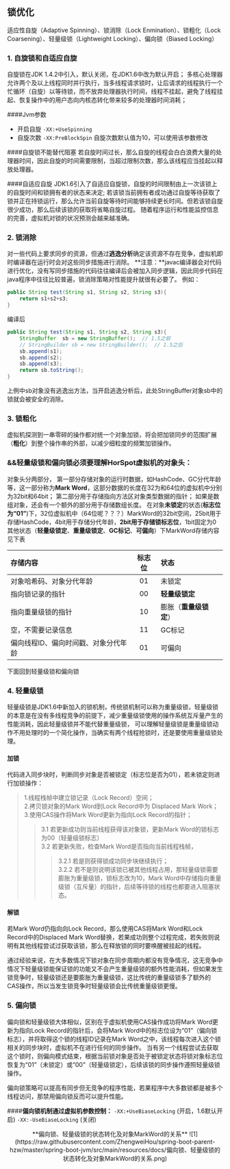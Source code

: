 ## 锁优化
适应性自旋（Adaptive Spinning）、锁消除（Lock Enmination）、锁粗化（Lock Coarsening）、轻量级锁（Lightweight Locking）、偏向锁（Biased Locking）
### 1. 自旋锁和自适应自旋
自旋锁在JDK 1.4.2中引入，默认关闭，在JDK1.6中改为默认开启；
多核心处理器允许两个及以上线程同时并行执行，当多线程请求锁时，让后请求的线程执行一个忙循环（自旋）以等待锁，而不放弃处理器执行时间，线程不挂起，避免了线程挂起、恢复操作中的用户态向内核态转化带来较多的处理器时间消耗；

####Jvm参数

* 开启自旋
	`-XX:+UseSpinning`
* 自旋次数
	`-XX:PreBlockSpin`
	自旋次数默认值为10，可以使用该参数修改

####自旋锁不能替代阻塞
若自旋时间过长，那么自旋的线程会白白浪费大量的处理器时间，因此自旋的时间需要限制，当超过限制次数，那么该线程应当挂起以释放处理器。

####自适应自旋
JDK1.6引入了自适应自旋锁，自旋的时间限制由上一次该锁上的自旋时间和锁拥有者的状态来决定;
若该锁当前拥有者成功通过自旋等待获取了锁并正在持锁运行，那么允许当前自旋等待时间能够持续更长时间。但若该锁自旋很少成功，那么后续该锁的获取将省略自旋过程。
随着程序运行和性能监控信息的完善，虚拟机对锁的状况预测会越来越准确。

### 2. 锁消除
对一些代码上要求同步的资源，但通过**逃逸分析**确定该资源不存在竞争，虚拟机即时编译器在运行时会对这些同步措施进行消除。
**注意：**javac编译器会对代码进行优化，没有写同步措施的代码往往编译后会被加入同步逻辑，因此同步代码在java程序中往往比较普遍，锁消除策略对性能提升就很有必要了。
例如：
```java
public String test(String s1, String s2, String s3){
	return s1+s2+s3;
}
```
编译后
```java
public String test(String s1, String s2, String s3){
	StringBuffer  sb = new StringBuffer();	// 1.5之前
	// StringBuilder sb = new StringBuilder();	// 1.5之后
	sb.append(s1);
	sb.append(s2);
	sb.append(s3);
	return sb.toString();
}

```
上例中sb对象没有逃逸出方法，当开启逃逸分析后，此处StringBuffer对象sb中的锁就会被安全的消除。

### 3. 锁粗化
虚拟机探测到一串零碎的操作都对统一个对象加锁，将会把加锁同步的范围扩展（**粗化**）到整个操作串的外部，以减少细粒度的频繁加锁操作。


### **&&轻量级锁和偏向锁必须要理解HorSpot虚拟机的对象头：**
对象头分两部分，
第一部分存储对象的运行时数据，如HashCode、GC分代年龄等，这一部分称为**Mark Word**，这部分数据的长度在32为和64位的虚拟机中分别为32bit和64bit；
第二部分用于存储指向方法区对象类型数据的指针；
如果是数组对象，还会有一个额外的部分用于存储数组长度。
在对象**未锁定**的状态(**标志位为“01”**)下，32位虚拟机中（64位呢？？？）MarkWord的32bit空间，25bit用于存储HashCode，4bit用于存储分代年龄，**2bit用于存储锁标志位**，1bit固定为0
其他状态（**轻量级锁定**、**重量级锁定**、**GC标记**、**可偏向**）下MarkWord存储内容见下表

|存储内容|标志位|状态|
| :- | :--: | :- |
|对象哈希码、对象分代年龄 | 01 | 未锁定 |
|指向锁记录的指针          | 00 | **轻量级锁定**|
|指向重量级锁的指针        | 10 | 膨胀（**重量级锁定**） |
|空，不需要记录信息        | 11 | GC标记 |
|偏向线程ID、偏向时间戳、对象分代年龄 | 01 |可偏向|

下面回到轻量级锁和偏向锁

### 4. 轻量级锁
轻量级锁是JDK1.6中新加入的锁机制，传统锁机制可以称为重量级锁，轻量级锁的本意是在没有多线程竞争的前提下，减少重量级锁使用的操作系统互斥量产生的性能消耗，因此轻量级锁并不能代替重量级锁， 可以理解轻量级锁是重量级锁动作不用处理时的一个简化操作，当确实有两个线程抢锁时，还是要使用重量级锁处理。
#### 加锁
代码进入同步块时，判断同步对象是否被锁定（标志位是否为01），若未锁定则进行加锁操作：

>1.线程栈帧中建立锁记录（Lock Record）空间；<br/>
>2.拷贝锁对象的Mark Word到Lock Record中为 Displaced Mark Work；<br/>
>3.使用CAS操作将Mark Word更新为指向Lock Record的指针；
>>3.1 若更新成功则当前线程获得该对象锁，更新Mark Word的锁标志为00（轻量级锁标志）<br/>
>>3.2 若更新失败，检查Mark Word是否指向当前线程栈帧，
>>>3.2.1 若是则获得锁成功同步块继续执行；<br/>
>>>3.2.2 若不是则说明该锁已被其他线程占用，那轻量级锁需要膨胀为重量级锁，锁标志改为10，Mark Word中存储指向重量级锁（互斥量）的指针，后续等待锁的线程也都要进入阻塞状态。
#### 解锁
若Mark Word仍指向向Lock Record，那么使用CAS将Mark Word和Lock Record中的Displaced Mark Word替换，若果成功则整个过程完成，若失败则说明有其他线程尝试过获取该锁，那么在释放锁的同时要唤醒被挂起的线程。

通过经验来说，在大多数情况下锁对象在同步周期内都没有竞争情况，这无竞争中情况下轻量级锁能保证锁的功能又不会产生重量级锁的额外性能消耗，但如果发生锁竞争时，轻量级锁还是要膨胀为重量级锁，这比传统的重量级锁多了额外的CAS操作，所以当发生锁竞争时轻量级锁会比传统重量级锁更慢。
### 5. 偏向锁
偏向锁和轻量级锁大体相似，区别在于虚拟机使用CAS操作成功将Mark Word更新为指向Lock Record的指针后，会将Mark Word中的标志位设为“01”（偏向锁标志），并将取得这个锁的线程ID记录在Mark Word之中，该线程每次进入这个锁相关的同步块时，虚拟机不在进行任何的同步操作。
当有另一个线程尝试去获取这个锁时，则偏向模式结束，根据当前锁对象是否处于被锁定状态将锁对象标志位恢复为“01”（未锁定）或“00”（轻量级锁定），后续该锁的同步操作遵照轻量级锁操作。

偏向锁策略可以提高有同步但无竞争的程序性能，若果程序中大多数锁都是被多个线程访问，那禁用偏向锁反而可以提升性能。

####**偏向锁机制通过虚拟机参数控制：**
`-XX:+UseBiaseLocking` (开启，1.6默认开启)
`-XX:-UseBiaseLocking` (关闭)



<center>**偏向锁、轻量级锁的状态转化及对象MarkWord的关系**
![1](https://raw.githubusercontent.com/ZhengweiHou/spring-boot-parent-hzw/master/spring-boot-jvm/src/main/resources/docs/偏向锁、轻量级锁的状态转化及对象MarkWord的关系.png)
</center>


